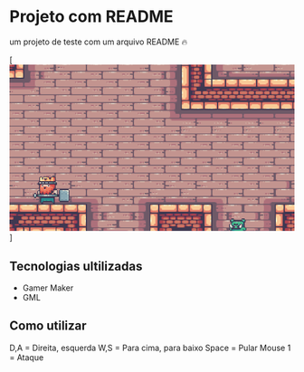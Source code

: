 # Projeto com README
um projeto de teste com um arquivo README 🔥

[<img src="tela.gif" alt="gif da tela inicial da fase de King vs Pigs">]

## Tecnologias ultilizadas
- Gamer Maker
- GML

## Como utilizar
D,A = Direita, esquerda
W,S = Para cima, para baixo
Space = Pular 
Mouse 1 = Ataque
